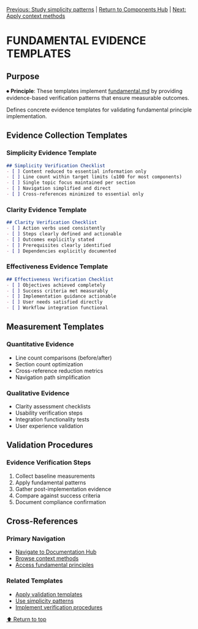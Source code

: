 
[Previous: Study simplicity patterns](fundamental-simplicity-patterns.md) | [Return to Components Hub](README.md) | [Next: Apply context methods](fundamental-context-methods.md)

# FUNDAMENTAL EVIDENCE TEMPLATES

## Purpose

⏺ **Principle**: These templates implement [fundamental.md](../../principles/fundamental.md) by providing evidence-based verification patterns that ensure measurable outcomes.

Defines concrete evidence templates for validating fundamental principle implementation.

## Evidence Collection Templates

### Simplicity Evidence Template
```markdown
## Simplicity Verification Checklist
- [ ] Content reduced to essential information only
- [ ] Line count within target limits (≤100 for most components)
- [ ] Single topic focus maintained per section
- [ ] Navigation simplified and direct
- [ ] Cross-references minimized to essential only
```

### Clarity Evidence Template
```markdown
## Clarity Verification Checklist
- [ ] Action verbs used consistently
- [ ] Steps clearly defined and actionable
- [ ] Outcomes explicitly stated
- [ ] Prerequisites clearly identified
- [ ] Dependencies explicitly documented
```

### Effectiveness Evidence Template
```markdown
## Effectiveness Verification Checklist
- [ ] Objectives achieved completely
- [ ] Success criteria met measurably
- [ ] Implementation guidance actionable
- [ ] User needs satisfied directly
- [ ] Workflow integration functional
```

## Measurement Templates

### Quantitative Evidence
- Line count comparisons (before/after)
- Section count optimization
- Cross-reference reduction metrics
- Navigation path simplification

### Qualitative Evidence
- Clarity assessment checklists
- Usability verification steps
- Integration functionality tests
- User experience validation

## Validation Procedures

### Evidence Verification Steps
1. Collect baseline measurements
2. Apply fundamental patterns
3. Gather post-implementation evidence
4. Compare against success criteria
5. Document compliance confirmation

## Cross-References

### Primary Navigation
- [Navigate to Documentation Hub](../philosophy/index.md)
- [Browse context methods](fundamental-context-methods.md)
- [Access fundamental principles](../../principles/fundamental.md)

### Related Templates
- [Apply validation templates](../principles/validation.md#template-integration)
- [Use simplicity patterns](fundamental-simplicity-patterns.md)
- [Implement verification procedures](../principles/validation.md#validation-methodology)

[⬆ Return to top](#fundamental-evidence-templates)
